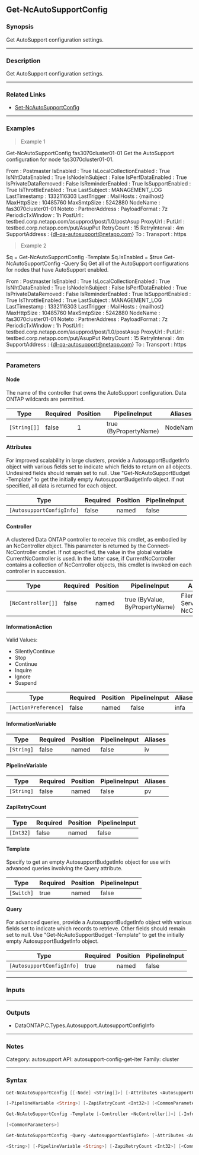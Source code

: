 Get-NcAutoSupportConfig
-----------------------

### Synopsis
Get AutoSupport configuration settings.

---

### Description

Get AutoSupport configuration settings.

---

### Related Links
* [Set-NcAutoSupportConfig](Set-NcAutoSupportConfig)

---

### Examples
> Example 1

Get-NcAutoSupportConfig fas3070cluster01-01
Get the AutoSupport configuration for node fas3070cluster01-01.

From                              : Postmaster
IsEnabled                         : True
IsLocalCollectionEnabled          : True
IsNhtDataEnabled                  : True
IsNodeInSubject                   : False
IsPerfDataEnabled                 : True
IsPrivateDataRemoved              : False
IsReminderEnabled                 : True
IsSupportEnabled                  : True
IsThrottleEnabled                 : True
LastSubject                       : MANAGEMENT_LOG
LastTimestamp                     : 1332116303
LastTrigger                       :
MailHosts                         : {mailhost}
MaxHttpSize                       : 10485760
MaxSmtpSize                       : 5242880
NodeName                          : fas3070cluster01-01
Noteto                            :
PartnerAddress                    :
PayloadFormat                     : 7z
PeriodicTxWindow                  : 1h
PostUrl                           : testbed.corp.netapp.com/asupprod/post/1.0/postAsup
ProxyUrl                          :
PutUrl                            : testbed.corp.netapp.com/put/AsupPut
RetryCount                        : 15
RetryInterval                     : 4m
SupportAddress                    : {dl-qa-autosupport@netapp.com}
To                                :
Transport                         : https

> Example 2

$q = Get-NcAutoSupportConfig -Template
$q.IsEnabled = $true
Get-NcAutoSupportConfig -Query $q
Get all of the AutoSupport configurations for nodes that have AutoSupport enabled.

From                              : Postmaster
IsEnabled                         : True
IsLocalCollectionEnabled          : True
IsNhtDataEnabled                  : True
IsNodeInSubject                   : False
IsPerfDataEnabled                 : True
IsPrivateDataRemoved              : False
IsReminderEnabled                 : True
IsSupportEnabled                  : True
IsThrottleEnabled                 : True
LastSubject                       : MANAGEMENT_LOG
LastTimestamp                     : 1332116303
LastTrigger                       :
MailHosts                         : {mailhost}
MaxHttpSize                       : 10485760
MaxSmtpSize                       : 5242880
NodeName                          : fas3070cluster01-01
Noteto                            :
PartnerAddress                    :
PayloadFormat                     : 7z
PeriodicTxWindow                  : 1h
PostUrl                           : testbed.corp.netapp.com/asupprod/post/1.0/postAsup
ProxyUrl                          :
PutUrl                            : testbed.corp.netapp.com/put/AsupPut
RetryCount                        : 15
RetryInterval                     : 4m
SupportAddress                    : {dl-qa-autosupport@netapp.com}
To                                :
Transport                         : https

---

### Parameters
#### **Node**
The name of the controller that owns the AutoSupport configuration.  Data ONTAP wildcards are permitted.

|Type        |Required|Position|PipelineInput        |Aliases |
|------------|--------|--------|---------------------|--------|
|`[String[]]`|false   |1       |true (ByPropertyName)|NodeName|

#### **Attributes**
For improved scalability in large clusters, provide a AutosupportBudgetInfo object with various fields set to indicate which fields to return on all objects.  Undesired fields should remain set to null.  Use "Get-NcAutoSupportBudget -Template" to get the initially empty AutosupportBudgetInfo object.  If not specified, all data is returned for each object.

|Type                     |Required|Position|PipelineInput|
|-------------------------|--------|--------|-------------|
|`[AutosupportConfigInfo]`|false   |named   |false        |

#### **Controller**
A clustered Data ONTAP controller to receive this cmdlet, as embodied by an NcController object.  This parameter is returned by the Connect-NcController cmdlet.  If not specified, the value in the global variable CurrentNcController is used.  In the latter case, if CurrentNcController contains a collection of NcController objects, this cmdlet is invoked on each controller in succession.

|Type              |Required|Position|PipelineInput                 |Aliases                          |
|------------------|--------|--------|------------------------------|---------------------------------|
|`[NcController[]]`|false   |named   |true (ByValue, ByPropertyName)|Filer<br/>Server<br/>NcController|

#### **InformationAction**

Valid Values:

* SilentlyContinue
* Stop
* Continue
* Inquire
* Ignore
* Suspend

|Type                |Required|Position|PipelineInput|Aliases|
|--------------------|--------|--------|-------------|-------|
|`[ActionPreference]`|false   |named   |false        |infa   |

#### **InformationVariable**

|Type      |Required|Position|PipelineInput|Aliases|
|----------|--------|--------|-------------|-------|
|`[String]`|false   |named   |false        |iv     |

#### **PipelineVariable**

|Type      |Required|Position|PipelineInput|Aliases|
|----------|--------|--------|-------------|-------|
|`[String]`|false   |named   |false        |pv     |

#### **ZapiRetryCount**

|Type     |Required|Position|PipelineInput|
|---------|--------|--------|-------------|
|`[Int32]`|false   |named   |false        |

#### **Template**
Specify to get an empty AutosupportBudgetInfo object for use with advanced queries involving the Query attribute.

|Type      |Required|Position|PipelineInput|
|----------|--------|--------|-------------|
|`[Switch]`|true    |named   |false        |

#### **Query**
For advanced queries, provide a AutosupportBudgetInfo object with various fields set to indicate which records to retrieve.  Other fields should remain set to null.  Use "Get-NcAutoSupportBudget -Template" to get the initially empty AutosupportBudgetInfo object.

|Type                     |Required|Position|PipelineInput|
|-------------------------|--------|--------|-------------|
|`[AutosupportConfigInfo]`|true    |named   |false        |

---

### Inputs

---

### Outputs
* DataONTAP.C.Types.Autosupport.AutosupportConfigInfo

---

### Notes
Category: autosupport
API: autosupport-config-get-iter
Family: cluster

---

### Syntax
```PowerShell
Get-NcAutoSupportConfig [[-Node] <String[]>] [-Attributes <AutosupportConfigInfo>] [-Controller <NcController[]>] [-InformationAction <ActionPreference>] [-InformationVariable <String>] 
```
```PowerShell
[-PipelineVariable <String>] [-ZapiRetryCount <Int32>] [<CommonParameters>]
```
```PowerShell
Get-NcAutoSupportConfig -Template [-Controller <NcController[]>] [-InformationAction <ActionPreference>] [-InformationVariable <String>] [-PipelineVariable <String>] [-ZapiRetryCount <Int32>] 
```
```PowerShell
[<CommonParameters>]
```
```PowerShell
Get-NcAutoSupportConfig -Query <AutosupportConfigInfo> [-Attributes <AutosupportConfigInfo>] [-Controller <NcController[]>] [-InformationAction <ActionPreference>] [-InformationVariable 
```
```PowerShell
<String>] [-PipelineVariable <String>] [-ZapiRetryCount <Int32>] [<CommonParameters>]
```
